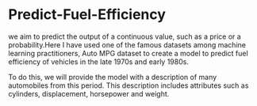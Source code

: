 # Predict-Fuel-Efficiency

we aim to predict the output of a continuous value, such as a price or a probability.Here I have used one of the famous datasets among machine learning practitioners, Auto MPG dataset to create a model to predict fuel efficiency of vehicles in the late 1970s and early 1980s.

To do this, we will provide the model with a description of many automobiles from this period. This description includes attributes such as cylinders, displacement, horsepower and weight.
